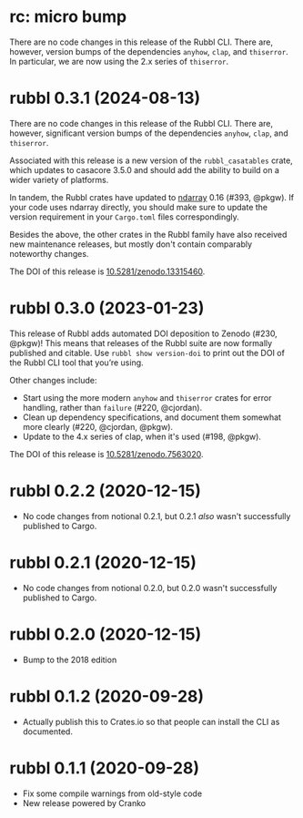 # rc: micro bump

There are no code changes in this release of the Rubbl CLI. There are, however,
version bumps of the dependencies `anyhow`, `clap`, and `thiserror`. In
particular, we are now using the 2.x series of `thiserror`.


# rubbl 0.3.1 (2024-08-13)

There are no code changes in this release of the Rubbl CLI. There are, however,
significant version bumps of the dependencies `anyhow`, `clap`, and `thiserror`.

Associated with this release is a new version of the `rubbl_casatables` crate,
which updates to casacore 3.5.0 and should add the ability to build on a wider
variety of platforms.

In tandem, the Rubbl crates have updated to [ndarray] 0.16 (#393, @pkgw). If
your code uses ndarray directly, you should make sure to update the version
requirement in your `Cargo.toml` files correspondingly.

[ndarray]: https://github.com/rust-ndarray/ndarray

Besides the above, the other crates in the Rubbl family have also received new
maintenance releases, but mostly don't contain comparably noteworthy changes.

The DOI of this release is [10.5281/zenodo.13315460][vdoi].

[vdoi]: https://doi.org/10.5281/zenodo.13315460


# rubbl 0.3.0 (2023-01-23)

This release of Rubbl adds automated DOI deposition to Zenodo (#230, @pkgw)!
This means that releases of the Rubbl suite are now formally published and
citable. Use `rubbl show version-doi` to print out the DOI of the Rubbl CLI tool
that you’re using.

Other changes include:

- Start using the more modern `anyhow` and `thiserror` crates for error handling,
  rather than `failure` (#220, @cjordan).
- Clean up dependency specifications, and document them somewhat more clearly
  (#220, @cjordan, @pkgw).
- Update to the 4.x series of clap, when it's used (#198, @pkgw).

The DOI of this release is [10.5281/zenodo.7563020][vdoi].

[vdoi]: https://doi.org/10.5281/zenodo.7563020


# rubbl 0.2.2 (2020-12-15)

- No code changes from notional 0.2.1, but 0.2.1 *also* wasn't successfully
  published to Cargo.

# rubbl 0.2.1 (2020-12-15)

- No code changes from notional 0.2.0, but 0.2.0 wasn't successfully published
  to Cargo.

# rubbl 0.2.0 (2020-12-15)

- Bump to the 2018 edition

# rubbl 0.1.2 (2020-09-28)

- Actually publish this to Crates.io so that people can install the CLI as
  documented.

# rubbl 0.1.1 (2020-09-28)

- Fix some compile warnings from old-style code
- New release powered by Cranko
